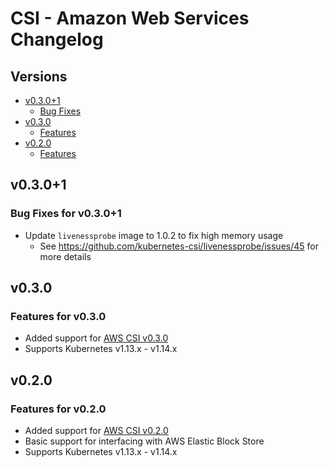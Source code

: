 # CSI - Amazon Web Services Changelog

## Versions

- [v0.3.0+1](#v0301)
  - [Bug Fixes](#bug-fixes-for-v0301)
- [v0.3.0](#v030)
  - [Features](#features-for-v030)
- [v0.2.0](#v020)
  - [Features](#features-for-v020)

## v0.3.0+1

### Bug Fixes for v0.3.0+1

* Update `livenessprobe` image to 1.0.2 to fix high memory usage
  * See https://github.com/kubernetes-csi/livenessprobe/issues/45 for more details

## v0.3.0

### Features for v0.3.0

* Added support for [AWS CSI v0.3.0](https://github.com/kubernetes-sigs/aws-ebs-csi-driver/releases/tag/v0.3.0)
* Supports Kubernetes v1.13.x - v1.14.x

## v0.2.0

### Features for v0.2.0

* Added support for [AWS CSI v0.2.0](https://github.com/kubernetes-sigs/aws-ebs-csi-driver/releases/tag/v0.2.0)
* Basic support for interfacing with AWS Elastic Block Store
* Supports Kubernetes v1.13.x - v1.14.x
